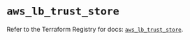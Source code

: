 # `aws_lb_trust_store`

Refer to the Terraform Registry for docs: [`aws_lb_trust_store`](https://registry.terraform.io/providers/hashicorp/aws/6.12.0/docs/resources/lb_trust_store).
